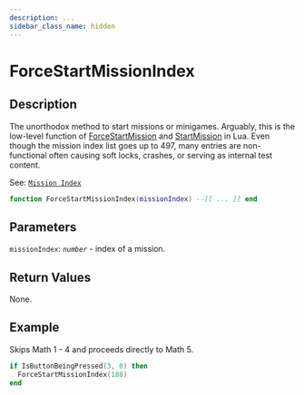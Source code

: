 ```yaml
---
description: ...
sidebar_class_name: hidden
---
```


# ForceStartMissionIndex

## Description

The unorthodox method to start missions or minigames. Arguably, this is the low-level function of [ForceStartMission](/docs/game-reference/global-functions/ForceStartMission) and [StartMission](/docs/game-reference/global-functions/StartMission) in Lua. Even though the mission index list goes up to 497, many entries are non-functional often causing soft locks, crashes, or serving as internal test content.

See: [`Mission Index`](/docs/game-reference/scripting-enumeration/mission-index)

```lua
function ForceStartMissionIndex(missionIndex) --[[ ... ]] end
```

## Parameters

`missionIndex`: _`number`_ - index of a mission.

## Return Values

None.

## Example

Skips Math 1 - 4 and proceeds directly to Math 5.

```lua
if IsButtonBeingPressed(3, 0) then
  ForceStartMissionIndex(188)
end
```
